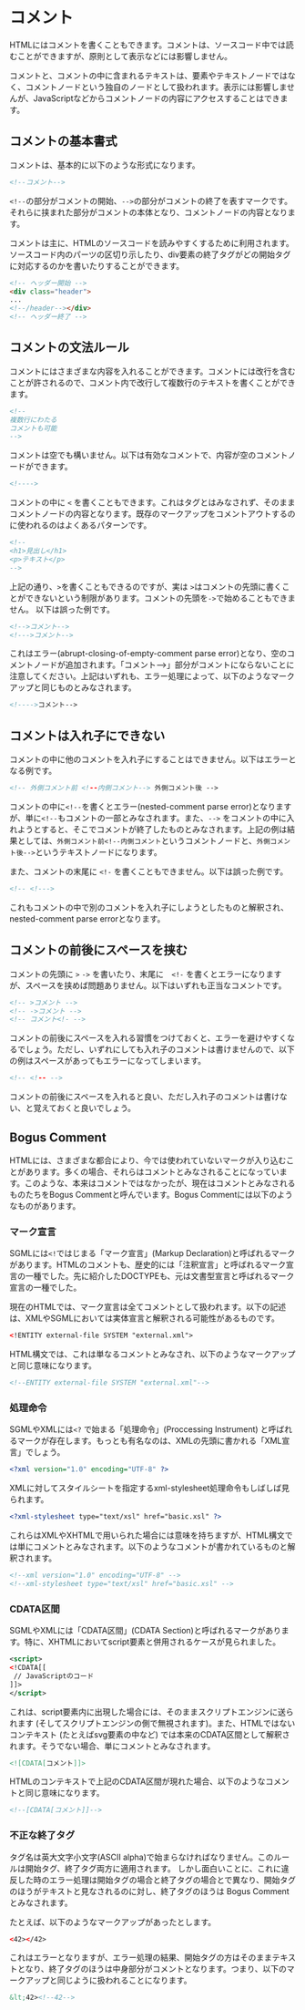 # コメント

HTMLにはコメントを書くこともできます。コメントは、ソースコード中では読むことができますが、原則として表示などには影響しません。

コメントと、コメントの中に含まれるテキストは、要素やテキストノードではなく、コメントノードという独自のノードとして扱われます。表示には影響しませんが、JavaScriptなどからコメントノードの内容にアクセスすることはできます。

## コメントの基本書式

コメントは、基本的に以下のような形式になります。

```html
<!--コメント-->
```

`<!--`の部分がコメントの開始、`-->`の部分がコメントの終了を表すマークです。それらに挟まれた部分がコメントの本体となり、コメントノードの内容となります。

コメントは主に、HTMLのソースコードを読みやすくするために利用されます。ソースコード内のパーツの区切り示したり、div要素の終了タグがどの開始タグに対応するのかを書いたりすることができます。

```html
<!-- ヘッダー開始 -->
<div class="header">
...
<!--/header--></div>
<!-- ヘッダー終了 -->
```

## コメントの文法ルール

コメントにはさまざまな内容を入れることができます。コメントには改行を含むことが許されるので、コメント内で改行して複数行のテキストを書くことができます。

```html
<!--
複数行にわたる
コメントも可能
-->
```

コメントは空でも構いません。以下は有効なコメントで、内容が空のコメントノードができます。

```html
<!---->
```

コメントの中に `<` を書くこともできます。これはタグとはみなされず、そのままコメントノードの内容となります。既存のマークアップをコメントアウトするのに使われるのはよくあるパターンです。

```html
<!--
<h1>見出し</h1>
<p>テキスト</p>
-->
```

上記の通り、`>`を書くこともできるのですが、実は `>`はコメントの先頭に書くことができないという制限があります。コメントの先頭を`->`で始めることもできません。
以下は誤った例です。

```html
<!-->コメント-->
<!--->コメント-->
```

これはエラー(abrupt-closing-of-empty-comment parse error)となり、空のコメントノードが追加されます。「コメント-->」部分がコメントにならないことに注意してください。上記はいずれも、エラー処理によって、以下のようなマークアップと同じものとみなされます。

```html
<!---->コメント-->
```

## コメントは入れ子にできない

コメントの中に他のコメントを入れ子にすることはできません。以下はエラーとなる例です。

```html
<!-- 外側コメント前 <!--内側コメント--> 外側コメント後 -->
```

コメントの中に`<!--`を書くとエラー(nested-comment parse error)となりますが、単に`<!--`もコメントの一部とみなされます。また、`-->` をコメントの中に入れようとすると、そこでコメントが終了したものとみなされます。上記の例は結果としては、`外側コメント前<!--内側コメント`というコメントノードと、`外側コメント後-->`というテキストノードになります。

また、コメントの末尾に `<!-` を書くこともできません。以下は誤った例です。

```html
<!-- <!--->
```

これもコメントの中で別のコメントを入れ子にしようとしたものと解釈され、nested-comment parse errorとなります。

## コメントの前後にスペースを挟む

コメントの先頭に `>` `->` を書いたり、末尾に　`<!-` を書くとエラーになりますが、スペースを挟めば問題ありません。以下はいずれも正当なコメントです。

```html
<!-- >コメント -->
<!-- ->コメント -->
<!-- コメント<!- -->
```

コメントの前後にスペースを入れる習慣をつけておくと、エラーを避けやすくなるでしょう。ただし、いずれにしても入れ子のコメントは書けませんので、以下の例はスペースがあってもエラーになってしまいます。

```html
<!-- <!-- -->
```

コメントの前後にスペースを入れると良い、ただし入れ子のコメントは書けない、と覚えておくと良いでしょう。

## Bogus Comment

HTMLには、さまざまな都合により、今では使われていないマークが入り込むことがあります。多くの場合、それらはコメントとみなされることになっています。このような、本来はコメントではなかったが、現在はコメントとみなされるものたちをBogus Commentと呼んでいます。Bogus Commentには以下のようなものがあります。

### マーク宣言

SGMLには`<!`ではじまる「マーク宣言」(Markup Declaration)と呼ばれるマークがあります。HTMLのコメントも、歴史的には「注釈宣言」と呼ばれるマーク宣言の一種でした。先に紹介したDOCTYPEも、元は文書型宣言と呼ばれるマーク宣言の一種でした。

現在のHTMLでは、マーク宣言は全てコメントとして扱われます。以下の記述は、XMLやSGMLにおいては実体宣言と解釈される可能性があるものです。

```xml
<!ENTITY external-file SYSTEM "external.xml">
```

HTML構文では、これは単なるコメントとみなされ、以下のようなマークアップと同じ意味になります。

```html
<!--ENTITY external-file SYSTEM "external.xml"-->
```

### 処理命令

SGMLやXMLには`<?` で始まる「処理命令」(Proccessing Instrument) と呼ばれるマークが存在します。もっとも有名なのは、XMLの先頭に書かれる「XML宣言」でしょう。

```xml
<?xml version="1.0" encoding="UTF-8" ?>
```

XMLに対してスタイルシートを指定するxml-stylesheet処理命令もしばしば見られます。

```xml
<?xml-stylesheet type="text/xsl" href="basic.xsl" ?>
```

これらはXMLやXHTMLで用いられた場合には意味を持ちますが、HTML構文では単にコメントとみなされます。以下のようなコメントが書かれているものと解釈されます。

```html
<!--xml version="1.0" encoding="UTF-8" -->
<!--xml-stylesheet type="text/xsl" href="basic.xsl" -->
```

### CDATA区間

SGMLやXMLには「CDATA区間」(CDATA Section)と呼ばれるマークがあります。特に、XHTMLにおいてscript要素と併用されるケースが見られました。

```xml
<script>
<!CDATA[[
 // JavaScriptのコード
]]>
</script>
```

これは、script要素内に出現した場合には、そのままスクリプトエンジンに送られます (そしてスクリプトエンジンの側で無視されます)。また、HTMLではないコンテキスト (たとえばsvg要素の中など) では本来のCDATA区間として解釈されます。そうでない場合、単にコメントとみなされます。

```html
<![CDATA[コメント]]>
```

HTMLのコンテキストで上記のCDATA区間が現れた場合、以下のようなコメントと同じ意味になります。

```html
<!--[CDATA[コメント]]-->
```

### 不正な終了タグ

タグ名は英大文字小文字(ASCII alpha)で始まらなければなりません。このルールは開始タグ、終了タグ両方に適用されます。
しかし面白いことに、これに違反した時のエラー処理は開始タグの場合と終了タグの場合とで異なり、開始タグのほうがテキストと見なされるのに対し、終了タグのほうは Bogus Comment とみなされます。

たとえば、以下のようなマークアップがあったとします。

```html
<42></42>
```

これはエラーとなりますが、エラー処理の結果、開始タグの方はそのままテキストとなり、終了タグのほうは中身部分がコメントとなります。つまり、以下のマークアップと同じように扱われることになります。

```html
&lt;42><!--42-->
```
